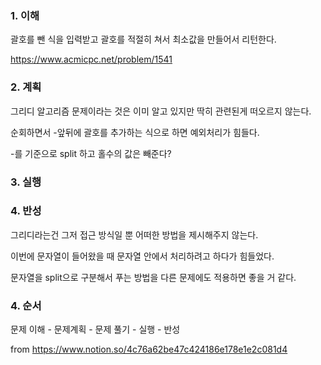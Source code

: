 ### 1. 이해

괄호를 뺀 식을 입력받고 괄호를 적절히 쳐서 최소값을 만들어서 리턴한다.


https://www.acmicpc.net/problem/1541


### 2. 계획

그리디 알고리즘 문제이라는 것은 이미 알고 있지만 딱히 관련된게 떠오르지 않는다.

순회하면서 -앞뒤에 괄호를 추가하는 식으로 하면 예외처리가 힘들다.

-를 기준으로 split 하고 홀수의 값은 빼준다? 

### 3. 실행


### 4. 반성

그리디라는건 그저 접근 방식일 뿐 어떠한 방법을 제시해주지 않는다. 

이번에 문자열이 들어왔을 때 문자열 안에서 처리하려고 하다가 힘들었다.

문자열을 split으로 구분해서 푸는 방법을 다른 문제에도 적용하면 좋을 거 같다.




### 4. 순서

문제 이해 - 문제계획 - 문제 풀기 - 실행 - 반성


from https://www.notion.so/4c76a62be47c424186e178e1e2c081d4
